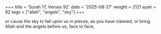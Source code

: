 +++
title = 'Surah 17, Verses 92'
date = '2025-08-27'
weight = 2121
ayah = 92
tags = ["allah", "angels", "sky"]
+++

or cause the sky to fall upon us in pieces, as you have claimed, or bring Allah and the angels before us, face to face,